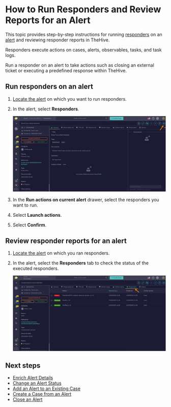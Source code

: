 # How to Run Responders and Review Reports for an Alert

This topic provides step-by-step instructions for running [responders](../../../administration/cortex/about-cortex.md) on an [alert](about-alerts.md) and reviewing responder reports in TheHive.

Responders execute actions on cases, alerts, observables, tasks, and task logs.

Run a responder on an alert to take actions such as closing an external ticket or executing a predefined response within TheHive.

## Run responders on an alert

1. [Locate the alert](./search-for-alerts/find-an-alert.md) on which you want to run responders.

2. In the alert, select **Responders**.

    ![Responders button](../../../images/user-guides/analyst-corner/alerts/responders-button-alert.png)

3. In the **Run actions on current alert** drawer, select the responders you want to run.

4. Select **Launch actions**.

5. Select **Confirm**.

## Review responder reports for an alert

1. [Locate the alert](./search-for-alerts/find-an-alert.md) on which you ran responders.

2. In the alert, select the **Responders** tab to check the status of the executed responders.

    ![Responders tab](../../../images/user-guides/analyst-corner/alerts/responders-tab-alert.png)

<h2>Next steps</h2>

* [Enrich Alert Details](enrich-alert-details.md)
* [Change an Alert Status](change-status-alert.md)
* [Add an Alert to an Existing Case](add-an-alert-to-an-existing-case.md)
* [Create a Case from an Alert](create-a-case-from-an-alert.md)
* [Close an Alert](close-an-alert.md)